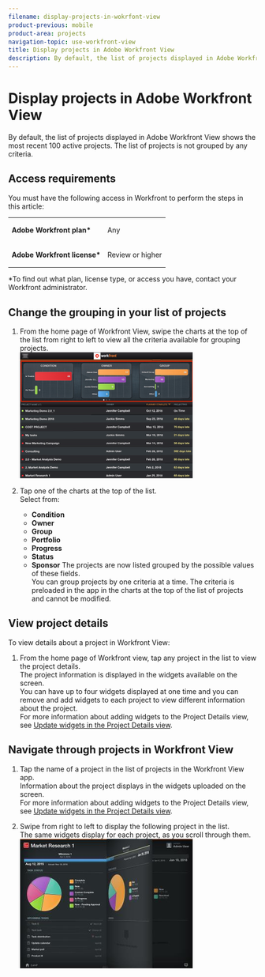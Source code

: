 ```yaml
---
filename: display-projects-in-wokrfont-view
product-previous: mobile
product-area: projects
navigation-topic: use-workfront-view
title: Display projects in Adobe Workfront View
description: By default, the list of projects displayed in Adobe Workfront View shows the most recent 100 active projects. The list of projects is not grouped by any criteria.
---
```


# Display projects in Adobe Workfront View

By default, the list of projects displayed in Adobe Workfront View shows the most recent 100 active projects. The list of projects is not grouped by any criteria.

## Access requirements

You must have the following access in Workfront to perform the steps in this article:

<table style="table-layout:auto"> 
 <col> 
 </col> 
 <col> 
 </col> 
 <tbody> 
  <tr> 
   <td role="rowheader"><strong>Adobe Workfront plan*</strong></td> 
   <td> <p>Any</p> </td> 
  </tr> 
  <tr> 
   <td role="rowheader"><strong>Adobe Workfront license*</strong></td> 
   <td> <p>Review or higher</p> </td> 
  </tr> 
 </tbody> 
</table>

&#42;To find out what plan, license type, or access you have, contact your Workfront administrator.

## Change the grouping in your list of projects

1. From the home page of Workfront View, swipe the charts at the top of the list from right to left to view all the criteria available for grouping projects.  
   ![workfront_view_project_groupings_Adobe.png](assets/workfront-view-project-groupings-adobe-350x255.png)

1. Tap one of the charts at the top of the list.  
   Select from:

   * **Condition**
   * **Owner**
   * **Group**
   * **Portfolio**
   * **Progress**
   * **Status**
   * **Sponsor** 
     The projects are now listed grouped by the possible values of these fields.  
     You can group projects by one criteria at a time. The criteria is preloaded in the app in the charts at the top of the list of projects and cannot be modified.

## View project details

To view details about a project in Workfront View:

1. From the home page of Workfront view, tap any project in the list to view the project details.  
   The project information is displayed in the widgets available on the screen.  
   You can have up to four widgets displayed at one time and you can remove and add widgets to each project to view different information about the project.  
   For more information about adding widgets to the Project Details view, see [Update widgets in the Project Details view](../../../workfront-basics/mobile-apps/using-workfront-view/update-widgets-in-workfront-view.md).

## Navigate through projects in Workfront View

1. Tap the name of a project in the list of projects in the Workfront View app.  
   Information about the project displays in the widgets uploaded on the screen.  
   For more information about adding widgets to the Project Details view, see [Update widgets in the Project Details view](../../../workfront-basics/mobile-apps/using-workfront-view/update-widgets-in-workfront-view.md).

1. Swipe from right to left to display the following project in the list.  
   The same widgets display for each project, as you scroll through them.  
   ![Image-1__6__copy.jpg](assets/image-1--6--copy-350x262.jpg)&nbsp;

